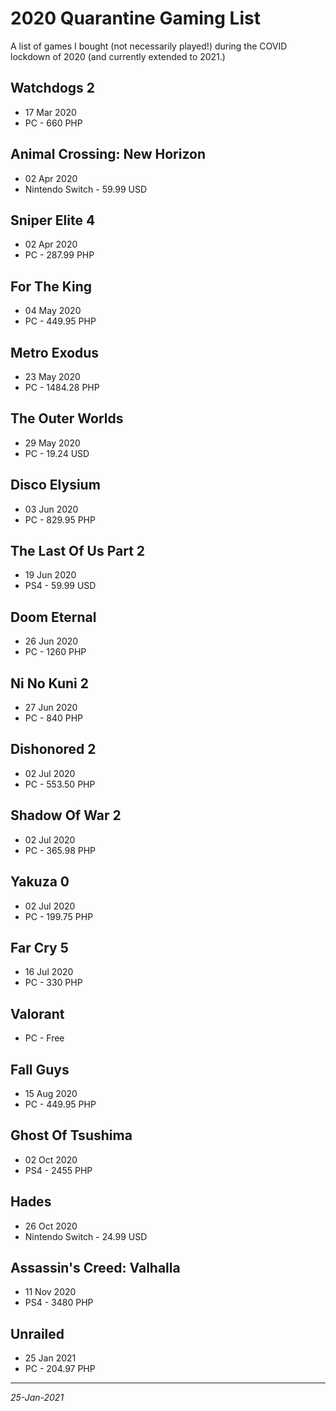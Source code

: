 # 2020 Quarantine Gaming List
A list of games I bought (not necessarily played!) during the COVID lockdown of 2020 (and currently extended to 2021.)

## Watchdogs 2
* 17 Mar 2020
* PC - 660 PHP

## Animal Crossing: New Horizon
* 02 Apr 2020
* Nintendo Switch - 59.99 USD

## Sniper Elite 4
* 02 Apr 2020
* PC - 287.99 PHP

## For The King
* 04 May 2020
* PC - 449.95 PHP

## Metro Exodus
* 23 May 2020
* PC - 1484.28 PHP

## The Outer Worlds
* 29 May 2020
* PC - 19.24 USD

## Disco Elysium
* 03 Jun 2020
* PC - 829.95 PHP

## The Last Of Us Part 2
* 19 Jun 2020
* PS4 - 59.99 USD

## Doom Eternal
* 26 Jun 2020
* PC - 1260 PHP

## Ni No Kuni 2
* 27 Jun 2020
* PC - 840 PHP

## Dishonored 2
* 02 Jul 2020
* PC - 553.50 PHP

## Shadow Of War 2
* 02 Jul 2020
* PC - 365.98 PHP

## Yakuza 0
* 02 Jul 2020
* PC - 199.75 PHP

## Far Cry 5 
* 16 Jul 2020
* PC - 330 PHP

## Valorant
* PC - Free

## Fall Guys
* 15 Aug 2020
* PC - 449.95 PHP

## Ghost Of Tsushima
* 02 Oct 2020
* PS4 - 2455 PHP

## Hades
* 26 Oct 2020
* Nintendo Switch - 24.99 USD

## Assassin's Creed: Valhalla
* 11 Nov 2020
* PS4 - 3480 PHP

## Unrailed 
* 25 Jan 2021
* PC - 204.97 PHP
---
*25-Jan-2021*